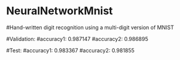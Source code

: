 # NeuralNetworkMnist

#Hand-written digit recognition using a multi-digit version of MNIST 

#Validation:
#accuracy1: 0.987147
#accuracy2: 0.986895

#Test:
#accuracy1: 0.983367
#accuracy2: 0.981855



